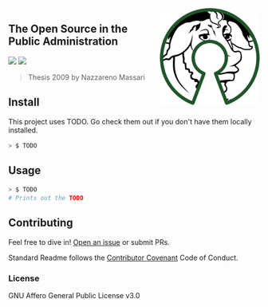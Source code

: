 <img src="/assets/500px-free_software_and_open_source_software_composite_logo.svg.png" alt="drawing" align="right" width="200"/>

## The Open Source in the Public Administration

[![](https://img.shields.io/badge/Donations-tallycoin-blue.svg)](https://tallyco.in/NazzMass/)
[![](https://img.shields.io/badge/readme%20style-standard-brightgreen.svg?style=flat-square)](https://github.com/RichardLitt/standard-readme)

> Thesis 2009 by Nazzareno Massari

## Install

This project uses TODO. Go check them out if you don't have them locally installed.

```sh
> $ TODO 
```

## Usage

```sh
> $ TODO
# Prints out the TODO
```

## Contributing

Feel free to dive in! [Open an issue](https://github.com/RichardLitt/standard-readme/issues/new) or submit PRs.

Standard Readme follows the [Contributor Covenant](http://contributor-covenant.org/version/1/3/0/) Code of Conduct.


### License
GNU Affero General Public License v3.0
